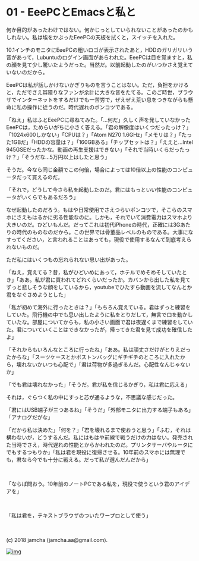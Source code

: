 # 01 - EeePCとEmacsと私と

何か目的があったわけではない。何かじっとしていられないことがあったのかもしれない。私は埃をかぶったEeePCの天板を拭くと，スイッチを入れた。  

10.1インチのモニタにEeePCの粗いロゴが表示されたあと，HDDのガリガリいう音があって，Lubuntuのログイン画面があらわれた。EeePCは目を覚ますと，私の顔を見て少し驚いたようだった。当然だ。以前起動したのがいつかさえ覚えていないのだから。  

EeePCは私が話しかけないかぎりものを言うことはない。ただ，負担をかけると，ただでさえ耳障りなファンが余計に大きな音をたてる。このご時世，ブラウザでインターネットをするだけでも一苦労で，ぜえぜえ荒い息をつきながらも懸命に私の操作に従うのだ。時代遅れのポンコツである。  

「ねえ」私はふとEeePCに尋ねてみた。「…何だ」久しく声を発していなかったEeePCは，ためらいがちに小さく答える。「君の解像度はいくつだったっけ？」「1024x600しかない」「CPUは？」「Atom N270 1.6GHz」「メモリは？」「たった1GBだ」「HDDの容量は？」「160GBある」「チップセットは？」「ええと…Intel 945GSEだったかな。動画の再生支援はできない」「それで当時いくらだったっけ？」「そうだな…5万円以上はしたと思う」  

そうだ。今なら同じ金額でこの何倍，場合によっては10倍以上の性能のコンピュータだって買えるのだ。  

「それで，どうして今さら私を起動したのだ。君にはもっといい性能のコンピュータがいくらでもあるだろう」  

なぜ起動したのだろう。もはや日常使用でさえつらいポンコツで，そこらのスマホにさえもはるかに劣る性能なのに。しかも，それでいて消費電力はスマホより大きいのだ。ひどいもんだ。だってこれは初代iPhoneの時代，正確には3Gあたりの時代のものなのだから。この世界では骨董品レベルのものである。大事になすってください，と言われることはあっても，現役で使用するなんて到底考えられないものだ。  

ただ私にはいくつもの忘れられない思い出があった。  

「ねえ，覚えてる？昔，私がひどいめにあって，ホテルでめそめそしていたとき」「ああ。私が君に買われてどれくらいだったか。カバンから出した私を見てずっと悲しそうな顔をしているから，youtubeでひたすら動画を流してなんとか君をなぐさめようとした」  

「私が初めて海外に行ったときは？」「もちろん覚えている。君はずっと練習をしていた。飛行機の中でも思い出したように私をとりだして，無言で口を動かしていたな。部屋についてからも，私の小さい画面で君は夜遅くまで練習をしていた。君についていくことはできなかったが，帰ってきた君を見て成功を確信したよ」  

「それからもいろんなところに行ったね」「ああ。私は頑丈さだけがとりえだったからな」「スーツケースとかボストンバッグにギチギチのところに入れたから，壊れないかいつも心配で」「君は荷物が多過ぎるんだ。心配性なんじゃないか」  

「でも君は壊れなかった」「そうだ。君が私を信じるかぎり，私は君に応える」  

それは，ぐらつく私の中にすっと芯が通るような，不思議な感じだった。  

「君にはUSB端子が三つあるね」「そうだ」「外部モニタに出力する端子もある」「アナログだがな」  

「だから私は決めた」「何を？」「君を壊れるまで使おうと思う」「ふむ，それは構わないが，どうするんだ。私にはもはや前線で戦うだけの力はない。発売された当時でさえ，時代遅れの性能とからかわれたのだ。プリンタサーバやルータにでもするつもりか」「私は君を現役に復帰させる。10年前のスマホには無理でも，君なら今でも十分に戦える。だって私が選んだんだから」  

<br>  

「ならば問おう。10年前のノートPCである私を，現役で使うという君のアイデアを」  

<br>  

「私は君を，テキストブラウザのついたワープロとして使う」  

<br>  
<br>  
(c) 2018 jamcha (jamcha.aa@gmail.com).  

[![img](http://i.creativecommons.org/l/by-sa/4.0/88x31.png)](http://creativecommons.org/licenses/by-sa/4.0/deed)